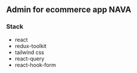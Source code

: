## Admin for ecommerce app NAVA

### Stack

- react
- redux-toolkit
- tailwind css
- react-query
- react-hook-form
